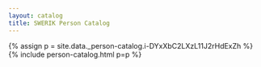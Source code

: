 ```yaml
---
layout: catalog
title: SWERIK Person Catalog
---
```

{% assign p = site.data._person-catalog.i-DYxXbC2LXzL11J2rHdExZh %}
{% include person-catalog.html p=p %}

